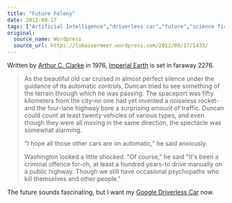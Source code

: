 ```yaml
---
title: "Future Felony"
date: 2012-09-17
tags: ["Artificial Intelligence","driverless car","future","science fiction"]
original:
  source_name: Wordpress
  source_url: https://lukasvermeer.wordpress.com/2012/09/17/1433/
---
```


Written by [Arthur C. Clarke](http://en.wikipedia.org/wiki/Arthur_C._Clarke) in 1976, [Imperial Earth](http://en.wikipedia.org/wiki/Imperial_Earth) is set in faraway 2276.

> As the beautiful old car cruised in almost perfect silence under the guidance of its automatic controls, Duncan tried to see something of the terrain through which he was passing. The spaceport was fifty kilometers from the city-no one had yet invented a noiseless rocket-and the four-lane highway bore a surprising amount of traffic. Duncan could count at least twenty vehicles of various types, and even though they were all moving in the same direction, the spectacle was somewhat alarming.> 
> 
> "I hope all those other cars are on automatic," he said anxiously.> 
> 
> Washington looked a little shocked. "Of course," he said "It's been a criminal offence for-oh, at least a hundred years-to drive manually on a public highway. Though we still have occasional psychopaths who kill themselves and other people."

The future sounds fascinating, but I want my [Google Driverless Car](http://en.wikipedia.org/wiki/Google_driverless_car) now.